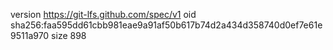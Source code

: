 version https://git-lfs.github.com/spec/v1
oid sha256:faa595dd61cbb981eae9a91af50b617b74d2a434d358740d0ef7e61e9511a970
size 898
